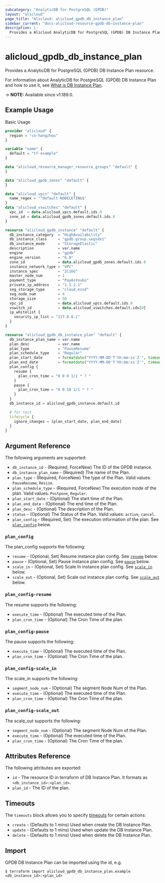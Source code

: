 ```yaml
---
subcategory: "AnalyticDB for PostgreSQL (GPDB)"
layout: "alicloud"
page_title: "Alicloud: alicloud_gpdb_db_instance_plan"
sidebar_current: "docs-alicloud-resource-gpdb-db-instance-plan"
description: |-
  Provides a Alicloud AnalyticDB for PostgreSQL (GPDB) DB Instance Plan resource.
---
```


# alicloud_gpdb_db_instance_plan

Provides a AnalyticDB for PostgreSQL (GPDB) DB Instance Plan resource.

For information about AnalyticDB for PostgreSQL (GPDB) DB Instance Plan and how to use it, see [What is DB Instance Plan](https://www.alibabacloud.com/help/en/analyticdb-for-postgresql/developer-reference/api-gpdb-2016-05-03-createdbinstanceplan).

-> **NOTE:** Available since v1.189.0.

## Example Usage

Basic Usage

```terraform
provider "alicloud" {
  region = "cn-hangzhou"
}

variable "name" {
  default = "tf-example"
}

data "alicloud_resource_manager_resource_groups" "default" {
}

data "alicloud_gpdb_zones" "default" {
}

data "alicloud_vpcs" "default" {
  name_regex = "^default-NODELETING$"
}
data "alicloud_vswitches" "default" {
  vpc_id  = data.alicloud_vpcs.default.ids.0
  zone_id = data.alicloud_gpdb_zones.default.ids.0
}

resource "alicloud_gpdb_instance" "default" {
  db_instance_category  = "HighAvailability"
  db_instance_class     = "gpdb.group.segsdx1"
  db_instance_mode      = "StorageElastic"
  description           = var.name
  engine                = "gpdb"
  engine_version        = "6.0"
  zone_id               = data.alicloud_gpdb_zones.default.ids.0
  instance_network_type = "VPC"
  instance_spec         = "2C16G"
  master_node_num       = 1
  payment_type          = "PayAsYouGo"
  private_ip_address    = "1.1.1.1"
  seg_storage_type      = "cloud_essd"
  seg_node_num          = 4
  storage_size          = 50
  vpc_id                = data.alicloud_vpcs.default.ids.0
  vswitch_id            = data.alicloud_vswitches.default.ids[0]
  ip_whitelist {
    security_ip_list = "127.0.0.1"
  }
}

resource "alicloud_gpdb_db_instance_plan" "default" {
  db_instance_plan_name = var.name
  plan_desc             = var.name
  plan_type             = "PauseResume"
  plan_schedule_type    = "Regular"
  plan_start_date       = formatdate("YYYY-MM-DD'T'hh:mm:ss'Z'", timeadd(timestamp(), "1h"))
  plan_end_date         = formatdate("YYYY-MM-DD'T'hh:mm:ss'Z'", timeadd(timestamp(), "24h"))
  plan_config {
    resume {
      plan_cron_time = "0 0 0 1/1 * ? "
    }
    pause {
      plan_cron_time = "0 0 10 1/1 * ? "
    }
  }
  db_instance_id = alicloud_gpdb_instance.default.id

  # for test
  lifecycle {
    ignore_changes = [plan_start_date, plan_end_date]
  }
}
```

## Argument Reference

The following arguments are supported:

* `db_instance_id` - (Required, ForceNew) The ID of the GPDB instance.
* `db_instance_plan_name` - (Required) The name of the Plan.
* `plan_type` - (Required, ForceNew) The type of the Plan. Valid values: `PauseResume`, `Resize`.
* `plan_schedule_type` - (Required, ForceNew) The execution mode of the plan. Valid values: `Postpone`, `Regular`.
* `plan_start_date` - (Optional) The start time of the Plan.
* `plan_end_date` - (Optional) The end time of the Plan.
* `plan_desc` - (Optional) The description of the Plan.
* `status` - (Optional) The Status of the Plan. Valid values: `active`, `cancel`.
* `plan_config` - (Required, Set) The execution information of the plan. See [`plan_config`](#plan_config) below.

### `plan_config`

The plan_config supports the following:

* `resume` - (Optional, Set) Resume instance plan config. See [`resume`](#plan_config-resume) below.
* `pause` - (Optional, Set) Pause instance plan config. See [`pause`](#plan_config-pause) below.
* `scale_in` - (Optional, Set) Scale In instance plan config. See [`scale_in`](#plan_config-scale_in) below.
* `scale_out` - (Optional, Set) Scale out instance plan config. See [`scale_out`](#plan_config-scale_out) below.

### `plan_config-resume`

The resume supports the following:

* `execute_time` - (Optional) The executed time of the Plan.
* `plan_cron_time` - (Optional) The Cron Time of the plan.

### `plan_config-pause`

The pause supports the following:

* `execute_time` - (Optional) The executed time of the Plan.
* `plan_cron_time` - (Optional) The Cron Time of the plan.

### `plan_config-scale_in`

The scale_in supports the following:

* `segment_node_num` - (Optional) The segment Node Num of the Plan.
* `execute_time` - (Optional) The executed time of the Plan.
* `plan_cron_time` - (Optional) The Cron Time of the plan.

### `plan_config-scale_out`

The scale_out supports the following:

* `segment_node_num` - (Optional) The segment Node Num of the Plan.
* `execute_time` - (Optional) The executed time of the Plan.
* `plan_cron_time` - (Optional) The Cron Time of the plan.

## Attributes Reference

The following attributes are exported:

* `id` - The resource ID in terraform of DB Instance Plan. It formats as `<db_instance_id>:<plan_id>`.
* `plan_id` - The ID of the plan.

## Timeouts

The `timeouts` block allows you to specify [timeouts](https://www.terraform.io/docs/configuration-0-11/resources.html#timeouts) for certain actions:

* `create` - (Defaults to 1 mins) Used when create the DB Instance Plan.
* `update` - (Defaults to 1 mins) Used when update the DB Instance Plan.
* `delete` - (Defaults to 1 mins) Used when delete the DB Instance Plan.

## Import

GPDB DB Instance Plan can be imported using the id, e.g.

```shell
$ terraform import alicloud_gpdb_db_instance_plan.example <db_instance_id>:<plan_id>
```
